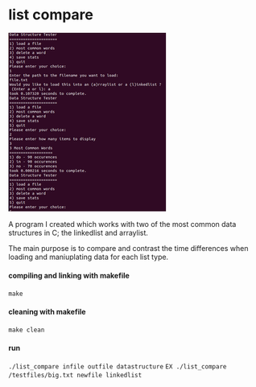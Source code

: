 <h1>list compare</h1>

![Screenshot of list compare menu](https://github.com/capernicon/list-compare/blob/master/list_comp.png "List compare")

<p>
  A program I created which works with two of the most common data structures in C; the linkedlist and arraylist.
</p>
  
<p>
  The main purpose is to compare and contrast the time differences when loading and maniuplating data for each list type.
</p>
  
<h4>compiling and linking with makefile</h4>
<code>make</code>

<h4>cleaning with makefile</h4>
<code>make clean</code>

<h4>run</h4>
<code>./list_compare infile outfile datastructure</code>
<code>EX ./list_compare /testfiles/big.txt newfile linkedlist</code>
